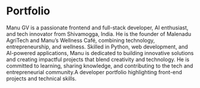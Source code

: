 # Portfolio
Manu GV is a passionate frontend and full-stack developer, AI enthusiast, and tech innovator from Shivamogga, India. He is the founder of Malenadu AgriTech and Manu’s Wellness Café, combining technology, entrepreneurship, and wellness. Skilled in Python, web development, and AI-powered applications, Manu is dedicated to building innovative solutions and creating impactful projects that blend creativity and technology. He is committed to learning, sharing knowledge, and contributing to the tech and entrepreneurial community.A developer portfolio highlighting front-end projects and technical skills.